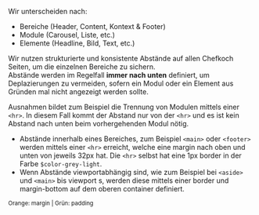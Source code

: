 Wir unterscheiden nach:
- Bereiche (Header, Content, Kontext & Footer)
- Module (Carousel, Liste, etc.)
- Elemente (Headline, Bild, Text, etc.)

Wir nutzen strukturierte und konsistente Abstände auf allen Chefkoch Seiten, um die einzelnen Bereiche zu sichern.  
Abstände werden im Regelfall __immer nach unten__ definiert, um Deplazierungen zu vermeiden, sofern ein Modul oder ein Element aus Gründen mal nicht angezeigt werden sollte. 

Ausnahmen bildet zum Beispiel die Trennung von Modulen mittels einer `<hr>`. In diesem Fall kommt der Abstand nur von der `<hr>` und es ist kein Abstand nach unten beim vorhergehenden Modul nötig.

- Abstände innerhalb eines Bereiches, zum Beispiel `<main>` oder `<footer>` werden mittels einer `<hr>` erreicht, welche eine margin nach oben und unten von jeweils 32px hat. Die `<hr>` selbst hat eine 1px border in der Farbe `$color-grey-light`.
- Wenn Abstände viewportabhängig sind, wie zum Beispiel bei `<aside>` und `<main>` bis viewport s, werden diese mittels einer border und margin-bottom auf dem oberen container definiert.

<small>Orange: margin | Grün: padding</small>
